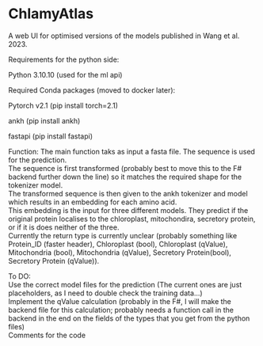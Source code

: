 # ChlamyAtlas
A web UI for optimised versions of the models published in Wang et al. 2023.

Requirements for the python side:

Python 3.10.10 (used for the ml api)

Required Conda packages (moved to docker later):

Pytorch v2.1 (pip install torch=2.1)

ankh (pip install ankh)

fastapi (pip install fastapi)


Function:
The main function taks as input a fasta file. The sequence is used for the prediction.<br>
The sequence is first transformed (probably best to move this to the F# backend further down the line) so it matches the required shape for the tokenizer model.<br>
The transformed sequence is then given to the ankh tokenizer and model which results in an embedding for each amino acid.<br>
This embedding is the input for three different models. They predict if the original protein localises to the chloroplast, mitochondira, secretory protein, or if it is does neither of the three.<br>
Currently the return type is currently unclear (probably something like Protein_ID (faster header), Chloroplast (bool), Chloroplast (qValue), Mitochondria (bool), Mitochondria (qValue), Secretory Protein(bool), Secretory Protein (qValue)).<br>

To DO:<br>
Use the correct model files for the prediction (The current ones are just placeholders, as I need to double check the training data...)<br>
Implement the qValue calculation (probably in the F#, I will make the backend file for this calculation; probably needs a function call in the backend in the end on the fields of the types that you get from the python files)<br>
Comments for the code<br>
  
